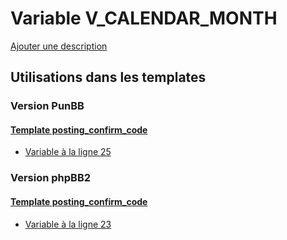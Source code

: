 # Variable V_CALENDAR_MONTH
[Ajouter une description](https://fa-tvars.appspot.com/var/V_CALENDAR_MONTH)

## Utilisations dans les templates

### Version PunBB

#### [Template posting_confirm_code](punbb/posting_confirm_code.md)
* [Variable &agrave; la ligne 25](../punbb/posting_confirm_code.tpl#L25)

### Version phpBB2

#### [Template posting_confirm_code](subsilver/posting_confirm_code.md)
* [Variable &agrave; la ligne 23](../subsilver/posting_confirm_code.tpl#L23)